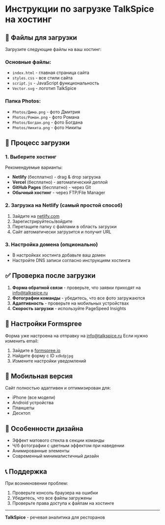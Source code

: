 # Инструкции по загрузке TalkSpice на хостинг

## 📁 Файлы для загрузки

Загрузите следующие файлы на ваш хостинг:

### Основные файлы:
- `index.html` - главная страница сайта
- `styles.css` - все стили сайта
- `script.js` - JavaScript функциональность
- `Vector.svg` - логотип TalkSpice

### Папка Photos:
- `Photos/Дима.png` - фото Дмитрия
- `Photos/Роман.png` - фото Романа  
- `Photos/Богдан.png` - фото Богдана
- `Photos/Никита.png` - фото Никиты

## 🚀 Процесс загрузки

### 1. Выберите хостинг
Рекомендуемые варианты:
- **Netlify** (бесплатно) - drag & drop загрузка
- **Vercel** (бесплатно) - автоматический деплой
- **GitHub Pages** (бесплатно) - через Git
- **Обычный хостинг** - через FTP/File Manager

### 2. Загрузка на Netlify (самый простой способ)
1. Зайдите на [netlify.com](https://netlify.com)
2. Зарегистрируйтесь/войдите
3. Перетащите папку с файлами в область загрузки
4. Сайт автоматически загрузится и получит URL

### 3. Настройка домена (опционально)
- В настройках хостинга добавьте ваш домен
- Настройте DNS записи согласно инструкциям хостинга

## ✅ Проверка после загрузки

1. **Форма обратной связи** - проверьте, что заявки приходят на info@talkspice.ru
2. **Фотографии команды** - убедитесь, что все фото загружаются
3. **Адаптивность** - проверьте на мобильных устройствах
4. **Скорость загрузки** - используйте PageSpeed Insights

## 🔧 Настройки Formspree

Форма уже настроена на отправку на info@talkspice.ru
Если нужно изменить email:
1. Зайдите в [formspree.io](https://formspree.io)
2. Найдите форму с ID `xdkdpjpg`
3. Измените настройки уведомлений

## 📱 Мобильная версия

Сайт полностью адаптивен и оптимизирован для:
- iPhone (все модели)
- Android устройства
- Планшеты
- Десктоп

## 🎨 Особенности дизайна

- Эффект матового стекла в секции команды
- Ч/б фотографии с цветным эффектом при наведении
- Анимированные элементы
- Современный минималистичный дизайн

## 📞 Поддержка

При возникновении проблем:
1. Проверьте консоль браузера на ошибки
2. Убедитесь, что все файлы загружены
3. Проверьте права доступа к файлам на хостинге

---
**TalkSpice** - речевая аналитика для ресторанов
